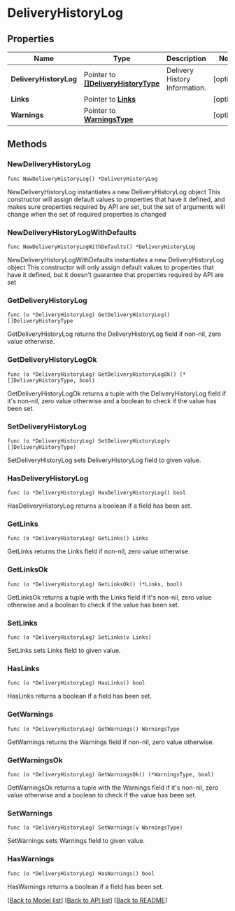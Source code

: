 # DeliveryHistoryLog

## Properties

Name | Type | Description | Notes
------------ | ------------- | ------------- | -------------
**DeliveryHistoryLog** | Pointer to [**[]DeliveryHistoryType**](DeliveryHistoryType.md) | Delivery History Information. | [optional] 
**Links** | Pointer to [**Links**](Links.md) |  | [optional] 
**Warnings** | Pointer to [**WarningsType**](WarningsType.md) |  | [optional] 

## Methods

### NewDeliveryHistoryLog

`func NewDeliveryHistoryLog() *DeliveryHistoryLog`

NewDeliveryHistoryLog instantiates a new DeliveryHistoryLog object
This constructor will assign default values to properties that have it defined,
and makes sure properties required by API are set, but the set of arguments
will change when the set of required properties is changed

### NewDeliveryHistoryLogWithDefaults

`func NewDeliveryHistoryLogWithDefaults() *DeliveryHistoryLog`

NewDeliveryHistoryLogWithDefaults instantiates a new DeliveryHistoryLog object
This constructor will only assign default values to properties that have it defined,
but it doesn't guarantee that properties required by API are set

### GetDeliveryHistoryLog

`func (o *DeliveryHistoryLog) GetDeliveryHistoryLog() []DeliveryHistoryType`

GetDeliveryHistoryLog returns the DeliveryHistoryLog field if non-nil, zero value otherwise.

### GetDeliveryHistoryLogOk

`func (o *DeliveryHistoryLog) GetDeliveryHistoryLogOk() (*[]DeliveryHistoryType, bool)`

GetDeliveryHistoryLogOk returns a tuple with the DeliveryHistoryLog field if it's non-nil, zero value otherwise
and a boolean to check if the value has been set.

### SetDeliveryHistoryLog

`func (o *DeliveryHistoryLog) SetDeliveryHistoryLog(v []DeliveryHistoryType)`

SetDeliveryHistoryLog sets DeliveryHistoryLog field to given value.

### HasDeliveryHistoryLog

`func (o *DeliveryHistoryLog) HasDeliveryHistoryLog() bool`

HasDeliveryHistoryLog returns a boolean if a field has been set.

### GetLinks

`func (o *DeliveryHistoryLog) GetLinks() Links`

GetLinks returns the Links field if non-nil, zero value otherwise.

### GetLinksOk

`func (o *DeliveryHistoryLog) GetLinksOk() (*Links, bool)`

GetLinksOk returns a tuple with the Links field if it's non-nil, zero value otherwise
and a boolean to check if the value has been set.

### SetLinks

`func (o *DeliveryHistoryLog) SetLinks(v Links)`

SetLinks sets Links field to given value.

### HasLinks

`func (o *DeliveryHistoryLog) HasLinks() bool`

HasLinks returns a boolean if a field has been set.

### GetWarnings

`func (o *DeliveryHistoryLog) GetWarnings() WarningsType`

GetWarnings returns the Warnings field if non-nil, zero value otherwise.

### GetWarningsOk

`func (o *DeliveryHistoryLog) GetWarningsOk() (*WarningsType, bool)`

GetWarningsOk returns a tuple with the Warnings field if it's non-nil, zero value otherwise
and a boolean to check if the value has been set.

### SetWarnings

`func (o *DeliveryHistoryLog) SetWarnings(v WarningsType)`

SetWarnings sets Warnings field to given value.

### HasWarnings

`func (o *DeliveryHistoryLog) HasWarnings() bool`

HasWarnings returns a boolean if a field has been set.


[[Back to Model list]](../README.md#documentation-for-models) [[Back to API list]](../README.md#documentation-for-api-endpoints) [[Back to README]](../README.md)


